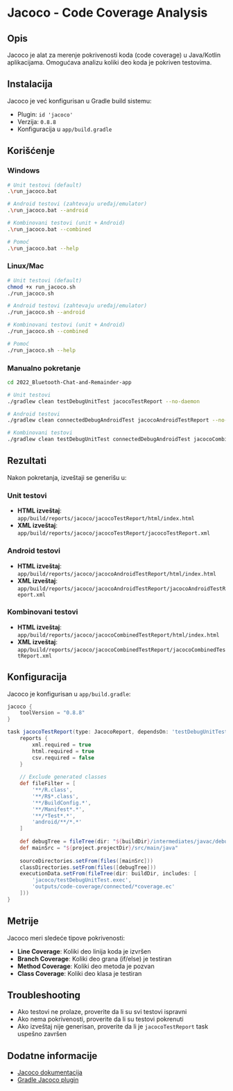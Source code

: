 # Jacoco - Code Coverage Analysis

## Opis
Jacoco je alat za merenje pokrivenosti koda (code coverage) u Java/Kotlin aplikacijama. Omogućava analizu koliki deo koda je pokriven testovima.

## Instalacija
Jacoco je već konfigurisan u Gradle build sistemu:
- Plugin: `id 'jacoco'`
- Verzija: `0.8.8`
- Konfiguracija u `app/build.gradle`

## Korišćenje

### Windows
```bash
# Unit testovi (default)
.\run_jacoco.bat

# Android testovi (zahtevaju uređaj/emulator)
.\run_jacoco.bat --android

# Kombinovani testovi (unit + Android)
.\run_jacoco.bat --combined

# Pomoć
.\run_jacoco.bat --help
```

### Linux/Mac
```bash
# Unit testovi (default)
chmod +x run_jacoco.sh
./run_jacoco.sh

# Android testovi (zahtevaju uređaj/emulator)
./run_jacoco.sh --android

# Kombinovani testovi (unit + Android)
./run_jacoco.sh --combined

# Pomoć
./run_jacoco.sh --help
```

### Manualno pokretanje
```bash
cd 2022_Bluetooth-Chat-and-Remainder-app

# Unit testovi
./gradlew clean testDebugUnitTest jacocoTestReport --no-daemon

# Android testovi
./gradlew clean connectedDebugAndroidTest jacocoAndroidTestReport --no-daemon

# Kombinovani testovi
./gradlew clean testDebugUnitTest connectedDebugAndroidTest jacocoCombinedTestReport --no-daemon
```

## Rezultati
Nakon pokretanja, izveštaji se generišu u:

### Unit testovi
- **HTML izveštaj**: `app/build/reports/jacoco/jacocoTestReport/html/index.html`
- **XML izveštaj**: `app/build/reports/jacoco/jacocoTestReport/jacocoTestReport.xml`

### Android testovi
- **HTML izveštaj**: `app/build/reports/jacoco/jacocoAndroidTestReport/html/index.html`
- **XML izveštaj**: `app/build/reports/jacoco/jacocoAndroidTestReport/jacocoAndroidTestReport.xml`

### Kombinovani testovi
- **HTML izveštaj**: `app/build/reports/jacoco/jacocoCombinedTestReport/html/index.html`
- **XML izveštaj**: `app/build/reports/jacoco/jacocoCombinedTestReport/jacocoCombinedTestReport.xml`

## Konfiguracija
Jacoco je konfigurisan u `app/build.gradle`:

```gradle
jacoco {
    toolVersion = "0.8.8"
}

task jacocoTestReport(type: JacocoReport, dependsOn: 'testDebugUnitTest') {
    reports {
        xml.required = true
        html.required = true
        csv.required = false
    }
    
    // Exclude generated classes
    def fileFilter = [
        '**/R.class',
        '**/R$*.class',
        '**/BuildConfig.*',
        '**/Manifest*.*',
        '**/*Test*.*',
        'android/**/*.*'
    ]
    
    def debugTree = fileTree(dir: "${buildDir}/intermediates/javac/debug", excludes: fileFilter)
    def mainSrc = "${project.projectDir}/src/main/java"
    
    sourceDirectories.setFrom(files([mainSrc]))
    classDirectories.setFrom(files([debugTree]))
    executionData.setFrom(fileTree(dir: buildDir, includes: [
        'jacoco/testDebugUnitTest.exec',
        'outputs/code-coverage/connected/*coverage.ec'
    ]))
}
```

## Metrije
Jacoco meri sledeće tipove pokrivenosti:
- **Line Coverage**: Koliki deo linija koda je izvršen
- **Branch Coverage**: Koliki deo grana (if/else) je testiran
- **Method Coverage**: Koliki deo metoda je pozvan
- **Class Coverage**: Koliki deo klasa je testiran

## Troubleshooting
- Ako testovi ne prolaze, proverite da li su svi testovi ispravni
- Ako nema pokrivenosti, proverite da li su testovi pokrenuti
- Ako izveštaj nije generisan, proverite da li je `jacocoTestReport` task uspešno završen

## Dodatne informacije
- [Jacoco dokumentacija](https://www.jacoco.org/jacoco/)
- [Gradle Jacoco plugin](https://docs.gradle.org/current/userguide/jacoco_plugin.html)
